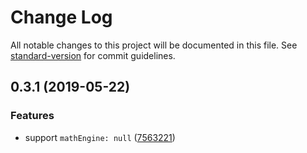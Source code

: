 # Change Log

All notable changes to this project will be documented in this file. See [standard-version](https://github.com/conventional-changelog/standard-version) for commit guidelines.

<a name="0.3.1"></a>
## 0.3.1 (2019-05-22)


### Features

* support `mathEngine: null` ([7563221](https://github.com/hikerpig/hexo-renderer-pandoc/commit/7563221))
